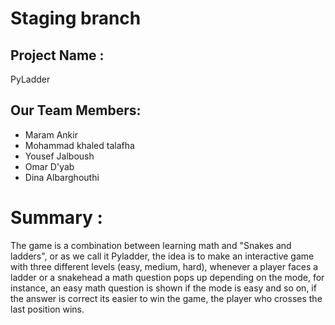 # Staging branch 
## Project Name :
PyLadder

## Our Team Members:

- Maram Ankir
- Mohammad khaled talafha
- Yousef Jalboush
- Omar D'yab
- Dina Albarghouthi

# Summary :

The game is a combination between learning math and "Snakes and ladders", or as we call it Pyladder, the idea is to make an interactive game with three different levels (easy, medium, hard), whenever a player faces a ladder or a snakehead a math question pops up depending on the mode, for instance, an easy math question is shown if the mode is easy and so on, if the answer is correct its easier to win the game, the player who crosses the last position wins.  
